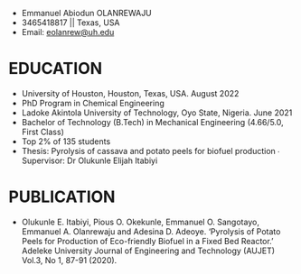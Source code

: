 * Emmanuel Abiodun OLANREWAJU 
* 3465418817 || Texas, USA 
* Email: eolanrew@uh.edu 
# EDUCATION
* University of Houston, Houston, Texas, USA. August 2022
* PhD Program in Chemical Engineering
* Ladoke Akintola University of Technology, Oyo State, Nigeria. June 2021 
* Bachelor of Technology (B.Tech) in Mechanical Engineering (4.66/5.0, First  Class)  
* Top 2% of 135 students 
* Thesis: Pyrolysis of cassava and potato peels for biofuel production ∙ Supervisor: Dr Olukunle Elijah Itabiyi 
# PUBLICATION 
* Olukunle E. Itabiyi, Pious O. Okekunle, Emmanuel O. Sangotayo, Emmanuel A.  Olanrewaju and Adesina D. Adeoye. ‘Pyrolysis of Potato Peels for Production of  Eco-friendly Biofuel in a Fixed Bed Reactor.’ Adeleke University Journal of  Engineering and Technology (AUJET) Vol.3, No 1, 87-91 (2020). 
